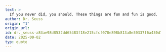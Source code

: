 ```yaml
---
text: >
  If you never did, you should. These things are fun and fun is good.
author: Dr. Seuss
origin: "1"
origin_url: 
id: dr._seuss-a84ae98d8532dd65483f18e215cfcf070e898b813a8e30337f6a430d7e9b5a65
date: 2025-09-02
typ: quote
---
```

